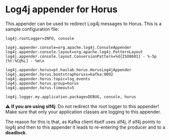 # Log4j appender for Horus

This appender can be used to redirect Log4j messages
to Horus. This is a sample configuration file:

    log4j.rootLogger=INFO, console
    
    log4j.appender.console=org.apache.log4j.ConsoleAppender
    log4j.appender.console.layout=org.apache.log4j.PatternLayout
    log4j.appender.console.layout.ConversionPattern=%d{ISO8601} - %-5p [%t:%C@%L] - %m\n
    
    log4j.appender.horus=pt.haslab.horus.HorusLog4jAppender
    log4j.appender.horus.bootstraphoruss=kafka:9092
    log4j.appender.horus.topic=log_events
    log4j.appender.horus.group=horus
    log4j.appender.horus.timeout=5
    
    log4j.logger.my.application.package=DEBUG, console, horus

:warning: **If you are using slf4j**: Do not redirect
the root logger to this appender! Make sure that
only your application classes are logging to this appender.

The reason for this is that, as Kafka client itself uses
slf4j, if slf4j points to log4j and then to this
appender it leads to re-entering the producer and to a
**deadlock**.